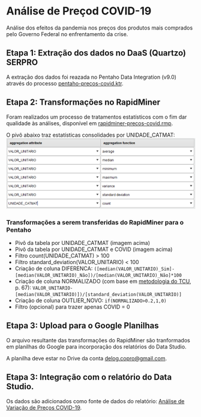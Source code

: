 # Análise de Preçod COVID-19

Análise dos efeitos da pandemia nos preços dos produtos mais comprados pelo Governo Federal no enfrentamento da crise.

## Etapa 1: Extração dos dados no DaaS (Quartzo) SERPRO

A extração dos dados foi reazada no Pentaho Data Integration (v9.0) através do processo [pentaho-precos-covid.ktr](https://github.com/hugomsouto/analise-precos-covid/blob/master/processos/pentaho-precos-covid.ktr).

## Etapa 2: Transformações no RapidMiner

Foram realizados um processo de tratamentos estatísticos com o fim dar qualidade às análises, disponível em [rapidminer-precos-covid.rmp](https://github.com/hugomsouto/analise-precos-covid/blob/master/processos/rapidminer-precos-covid.rmp).

O pivô abaixo traz estatísticas consolidades por UNIDADE_CATMAT:
<img href="Estatísticas" src="https://github.com/hugomsouto/analise-precos-covid/blob/master/docs/estatisticas.png" width="600" />

### Transformações a serem transferidas do RapidMiner para o Pentaho
* Pivô da tabela por UNIDADE_CATMAT (imagem acima)
* Pivô da tabela por UNIDADE_CATMAT e COVID (imagem acima)
* Filtro count(UNIDADE_CATMAT) > 100
* Filtro standard_deviation(VALOR_UNITARIO) < 100
* Criação de coluna DIFERENCA: ```([median(VALOR_UNITARIO)_Sim]-[median(VALOR_UNITARIO)_Não])/[median(VALOR_UNITARIO)_Não]*100```
* Criação de coluna NORMALIZADO (com base em [metodologia do TCU](https://github.com/hugomsouto/analise-precos-covid/blob/master/docs/BTCU_Especial_34_2018_Tecnicas%20de%20Amostragem%20Probabilistica%20em%20Auditorias.pdf "Tecnicas de Amostragem Probabilistica em Auditorias"), p. 67): ```VALOR_UNITARIO-[median(VALOR_UNITARIO)])/[standard_deviation(VALOR_UNITARIO)]```
* Criação de coluna OUTLIER_NOVO: ```if(NORMALIZADO>0.2,1,0)```
* Filtro (opcional) para trazer apenas COVID = 0

## Etapa 3: Upload para o Google Planilhas

O arquivo resultante das transformações do RapidMiner são tranformados em planilhas do Google para incorporação dos relatórios do Data Studio.

A planilha deve estar no Drive da conta [delog.copro@gmail.com](https://drive.google.com/drive/folders/1PT1s-thZaZOvt-HdUlksHNAlo_TN2Mno?usp=sharing "Pasta Análise de Preços").

## Etapa 3: Integração com o relatório do Data Studio.

Os dados são adicionados como fonte de dados do relatório: [Análise de Variação de Preços COVID-19](https://datastudio.google.com/reporting/5ccdc714-74c2-4c5f-a4c2-8f9a71223c68 "Análise de Variação de Preços COVID-19").
